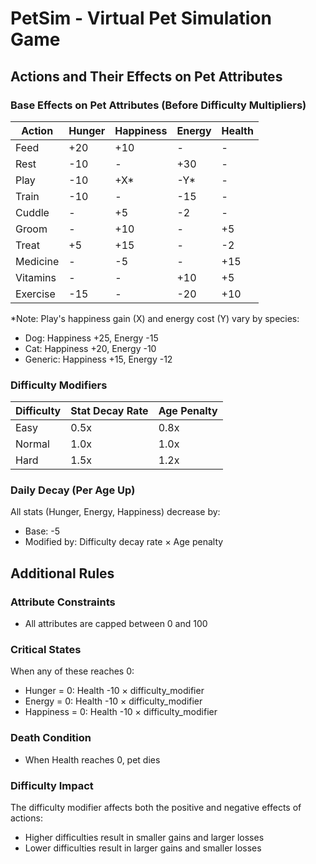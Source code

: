 # PetSim - Virtual Pet Simulation Game

## Actions and Their Effects on Pet Attributes

### Base Effects on Pet Attributes (Before Difficulty Multipliers)

| Action    | Hunger | Happiness | Energy | Health |
|-----------|--------|-----------|---------|---------|
| Feed      | +20    | +10       | -       | -       |
| Rest      | -10    | -         | +30     | -       |
| Play      | -10    | +X*       | -Y*     | -       |
| Train     | -10    | -         | -15     | -       |
| Cuddle    | -      | +5        | -2      | -       |
| Groom     | -      | +10       | -       | +5      |
| Treat     | +5     | +15       | -       | -2      |
| Medicine  | -      | -5        | -       | +15     |
| Vitamins  | -      | -         | +10     | +5      |
| Exercise  | -15    | -         | -20     | +10     |

*Note: Play's happiness gain (X) and energy cost (Y) vary by species:
- Dog: Happiness +25, Energy -15
- Cat: Happiness +20, Energy -10
- Generic: Happiness +15, Energy -12

### Difficulty Modifiers

| Difficulty | Stat Decay Rate | Age Penalty |
|------------|-----------------|-------------|
| Easy       | 0.5x           | 0.8x        |
| Normal     | 1.0x           | 1.0x        |
| Hard       | 1.5x           | 1.2x        |

### Daily Decay (Per Age Up)
All stats (Hunger, Energy, Happiness) decrease by:
- Base: -5
- Modified by: Difficulty decay rate × Age penalty

## Additional Rules

### Attribute Constraints
- All attributes are capped between 0 and 100

### Critical States
When any of these reaches 0:
- Hunger = 0: Health -10 × difficulty_modifier
- Energy = 0: Health -10 × difficulty_modifier
- Happiness = 0: Health -10 × difficulty_modifier

### Death Condition
- When Health reaches 0, pet dies

### Difficulty Impact
The difficulty modifier affects both the positive and negative effects of actions:
- Higher difficulties result in smaller gains and larger losses
- Lower difficulties result in larger gains and smaller losses
